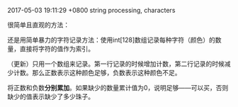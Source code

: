 2017-05-03 19:11:29 +0800
string processing, characters

很简单且直观的方法：

还是用简单暴力的字符记录方法：使用int[128]数组记录每种字符（颜色）的数量，直接将字符的值作为索引。

（更新）只用一个数组来记录。第一行记录的时候增加计数，第二行记录的时候减少计数。那么正数表示这种颜色足够，负数表示这种颜色不足。

将正数和负数**分别累加**。如果缺少的数量累计值为0，说明足够——可以买，否则缺少的值表示缺少了多少珠子。
